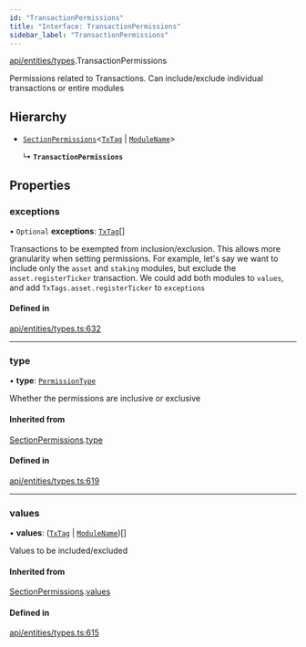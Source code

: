 ```yaml
---
id: "TransactionPermissions"
title: "Interface: TransactionPermissions"
sidebar_label: "TransactionPermissions"
---
```


[api/entities/types](../../../../../modules/API/Entities/Types/Types.md).TransactionPermissions

Permissions related to Transactions. Can include/exclude individual transactions or entire modules

## Hierarchy

- [`SectionPermissions`](../SectionPermissions/SectionPermissions.md)\<[`TxTag`](../../../../../modules/Generated/Types/Types.md#txtag) \| [`ModuleName`](../../../../../enums/Generated/Types/ModuleName/ModuleName.md)\>

  ↳ **`TransactionPermissions`**

## Properties

### exceptions

• `Optional` **exceptions**: [`TxTag`](../../../../../modules/Generated/Types/Types.md#txtag)[]

Transactions to be exempted from inclusion/exclusion. This allows more granularity when
  setting permissions. For example, let's say we want to include only the `asset` and `staking` modules,
  but exclude the `asset.registerTicker` transaction. We could add both modules to `values`, and add
  `TxTags.asset.registerTicker` to `exceptions`

#### Defined in

[api/entities/types.ts:632](https://github.com/PolymeshAssociation/polymesh-sdk/blob/c53723bab/src/api/entities/types.ts#L632)

___

### type

• **type**: [`PermissionType`](../../../../../enums/API/Entities/Types/PermissionType/PermissionType.md)

Whether the permissions are inclusive or exclusive

#### Inherited from

[SectionPermissions](../SectionPermissions/SectionPermissions.md).[type](../SectionPermissions/SectionPermissions.md#type)

#### Defined in

[api/entities/types.ts:619](https://github.com/PolymeshAssociation/polymesh-sdk/blob/c53723bab/src/api/entities/types.ts#L619)

___

### values

• **values**: ([`TxTag`](../../../../../modules/Generated/Types/Types.md#txtag) \| [`ModuleName`](../../../../../enums/Generated/Types/ModuleName/ModuleName.md))[]

Values to be included/excluded

#### Inherited from

[SectionPermissions](../SectionPermissions/SectionPermissions.md).[values](../SectionPermissions/SectionPermissions.md#values)

#### Defined in

[api/entities/types.ts:615](https://github.com/PolymeshAssociation/polymesh-sdk/blob/c53723bab/src/api/entities/types.ts#L615)
